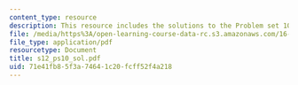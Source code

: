 ```yaml
---
content_type: resource
description: This resource includes the solutions to the Problem set 10.
file: /media/https%3A/open-learning-course-data-rc.s3.amazonaws.com/16-01-unified-engineering-i-ii-iii-iv-fall-2005-spring-2006/71e41fb85f3a74641c20fcff52f4a218_s12_ps10_sol.pdf
file_type: application/pdf
resourcetype: Document
title: s12_ps10_sol.pdf
uid: 71e41fb8-5f3a-7464-1c20-fcff52f4a218
---
```

